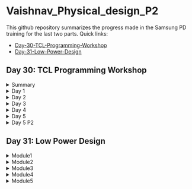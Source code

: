 # Vaishnav_Physical_design_P2

This github repository summarizes the progress made in the Samsung PD training for the last two parts. Quick links:

- [Day-30-TCL-Programming-Workshop](https://github.com/NkVaishnav/Vaishnav_Physical_design_P2/tree/main#day-30-tcl-programming-workshop)
- [Day-31-Low-Power-Design](https://github.com/NkVaishnav/Vaishnav_Physical_design_P2/blob/main/README.md#day-31-low-power-design)


## Day 30: TCL Programming Workshop
<details>
<summary>Summary</summary>

</details>

<details>
<summary>Day 1</summary>

  On the first day , the ibjective is to craft a "tckbox" command, ensuring the TCL script seamlessly handels various user scenarios when passing a .csv file from the shell 

```
#!/bin/bash
if [ $#argv -eq 0 ]
then  
       	echo "Info: Please provide a CSV file"
	exit 1
elif [ $#argv -gt 1 ]
then 
	echo "Info: Please provide  1 CSV file"
	exit 1
else 
	if [[ $1 != *.csv && $1 != "-help" ]]
		then
			echo "Info: Please provide a .csv format file"
			exit 1
		fi
fi

if [ ! -f $1 ] || [ $1 == "-help" ]
then
	if [ $1 != "-help" ]
	then
		echo "Error: The file $1 is not found in current directory."
		exit 1
	else
		echo "USAGE: ./tclbox <csv_file>"
		echo 
		echo " where <csv file> consists of 2 columns, below keyword being in 1st column and is Case Sensitive. Please request Niharika for sample csv file."
		echo 
		echo " <Design Name> is the name of top level module."
		echo 
		echo " <Output Directory> is the name of output directory where you want to dump synthesis script, synthesized netlist and timing reports."
		echo 
		echo " <Netlist Directory> is the name of directory where all RTL netlist are present."
		echo 
		echo " <Early Library Path> is the file path of the early cell library to be used for STA."
		echo 
		echo " <Late Library Path> is file path of the late cell library to be used for STA."
		echo 
		echo " <Constraints file> is csv file path of constraints to be used for STA."
		exit 1
	fi

else
       	echo "Info: CSV file accepted"
       	tclsh tclbox.tcl $1
fi
```
We have created 6 scenarios in total using the above script which can be used 

1. No input file is being provided

2. The provided file exists but its not in the .csv  format

3. Parameters provided are more than one

4. Provided csv file doesnt exist

5. "-help" usage

6. Providing the correct file

</details>

<details>
<summary>Day 2</summary>

input file - openMSP430_design_constraints.csv

**Variable Creation**


Code: tclbox.tcl

 ```
set start_time [clock clicks -microseconds]
set csv_design [lindex $argv 0]
package require csv
package require struct::matrix
struct::matrix m

set f [open $csv_design]
csv::read2matrix $f m , auto
close $f

set n_columns [m columns]
set n_rows [m rows]

puts "\nInfo:Variable values"
puts "No. of rows =  $n_rows"
puts "No. of columns = $n_columns"

m link csv_arr
set i 0
while {$i < $n_rows} {
        puts "\nInfo: Setting $csv_arr(0,$i) as '$csv_arr(1,$i)'"
        if { ![string match "*/*" $csv_arr(1,$i)] && ![string match "*.*" $csv_arr(1,$i)] } {
                        set [string map {" " "_"} $csv_arr(0,$i)] $csv_arr(1,$i)
        } else {
                set [string map {" " "_"} $csv_arr(0,$i)] [file normalize $csv_arr(1,$i)]
        }
        set i [expr {$i+1}]
}
 ```

Output of the above is as shown below 

Above shown code has set of variables defined as follows.

  - Design Name : 'openMSP430'
  -  Output Directory : './outdir_openMSP430'
  -  Netlist Directory : './verilog'
  -  Early Library Path : 'osu018_stdcells.lib'
  -  Late Library Path : 'osu018_stdcells.lib'
  -  Constraints File : 'openMSP430_design_constraints.csv'
  -  Output directory : /home/vsduser/vsdsynth/outdir_openMSP430
  -  RTL netlist directory : /home/vsduser/vsdsynth/verilog
  -  Early cell library : /home/vsduser/vsdsynth/osu018_stdcells.lib
  -  Late cell library : /home/vsduser/vsdsynth/osu018_stdcells.lib
  -  Constraints file f : /home/vsduser/vsdsynth/openMSP430_design_constraints.csv

**Check for File and Directory**

The code shown below can be used for the check of the file or directory 

```
############# FILE AND DIRECTORY EXISTENCE CHECK ###################

if { ![file isdirectory $Output_Directory] } {
        puts "\nInfo: Cannot find output directory $Output_Directory. Creating $Output_Directory"
        file mkdir $Output_Directory
} else {
        puts "\nInfo: Output directory found in path $Output_Directory"
}
# Checking if netlist directory exists if not exits
if { ![file isdirectory $Netlist_Directory] } {
        puts "\nError: Cannot find RTL netlist directory in path $Netlist_Directory. Exiting..."
        exit
} else {
        puts "\nInfo: RTL netlist directory found in path $Netlist_Directory"
}
# Checking if early cell library file exists if not exits
if { ![file exists $Early_Library_Path] } {
        puts "\nError: Cannot find early cell library in path $Early_Library_Path. Exiting..."
        exit
} else {
        puts "\nInfo: Early cell library found in path $Early_Library_Path"
}
# Checking if late cell library file exists if not exits
if { ![file exists $Late_Library_Path] } {
        puts "\nError: Cannot find late cell library in path $Late_Library_Path. Exiting..."
        exit
} else {
        puts "\nInfo: Late cell library found in path $Late_Library_Path"
}
# Checking if constraints file exists if not exits
if { ![file exists $Constraints_File] } {
        puts "\nError: Cannot find constraints file in path $Constraints_File. Exiting..."
        exit
} else {
        puts "\nInfo: Constraints file found in path $Constraints_File"
}  
```



**Processing openMSP430_design_constraints.csv file**

Code used

```
# Constraints csv file data processing for convertion to format[1](excel) and SDC

puts "\nInfo: Dumping SDC constraints for $Design_Name"
::struct::matrix m1
set f1 [open $Constraints_File]
csv::read2matrix $f1 m1 , auto
close $f1
set n_rows_concsv [m1 rows]
set n_columns_concsv [m1 columns]
# Finding row number starting for CLOCKS section
set clocks_start_row [lindex [lindex [m1 search all CLOCKS] 0] 1]
# Finding column number starting for CLOCKS section
set clocks_start_column [lindex [lindex [m1 search all CLOCKS] 0] 0]
# Finding row number starting for INPUTS section
set inputs_start [lindex [lindex [m1 search all INPUTS] 0] 1]
# Finding row number starting for OUTPUTS section
set outputs_start [lindex [lindex [m1 search all OUTPUTS] 0] 1]

puts "\nInfo: Listing value of variables for user debug"
puts "Number of rows in CSV file = $n_rows_concsv"
puts "Number of columns in CSV file = $n_columns_concsv"
puts "CLOCKS starting row in CSV file = $clocks_start_row"
puts "CLOCKS starting column in CSV file = $clocks_start_column"
puts "INPUTS starting row in CSV file = $inputs_start "
puts "OUTPUTS starting row in CSV file = $outputs_start "

```


</details>

<details>
<summary>Day 3</summary>
On Day 3, the focus lies in examining dclock abnd input constraints stored in a CSV file and producing an SDC file. The process involves utilizing matrix search algorithms and a specialized algorithm to differentate between bus and bit inputs. The constraints from the CSV file are processed for clocks, resulting in SDC commands saved in the '.sdc' file (clock name : dco_clk_tcl).
Refer to the code : 'tclbox.tcl'

```
# Conversion of constraints csv file to SDC
# CLOCKS section

#puts "$n_columns_concsv"
set clk_erd_st_col [lindex [lindex [m1 search rect $clocks_start_column $clocks_start_row [expr { $n_columns_concsv - 1}] [expr {$inputs_start-1}] early_rise_delay] 0 ] 0 ]
set clk_efd_st_col [lindex [lindex [m1 search rect $clocks_start_column $clocks_start_row [expr { $n_columns_concsv - 1}] [expr {$inputs_start-1}] early_fall_delay] 0 ] 0 ]
set clk_lrd_st_col [lindex [lindex [m1 search rect $clocks_start_column $clocks_start_row [expr { $n_columns_concsv - 1}] [expr {$inputs_start-1}] late_rise_delay] 0 ] 0 ]
set clk_lfd_st_col [lindex [lindex [m1 search rect $clocks_start_column $clocks_start_row [expr { $n_columns_concsv - 1}] [expr {$inputs_start-1}] late_fall_delay] 0 ] 0 ]
# Finding column number starting for clock transition in CLOCKS section
set clk_ers_st_col [lindex [lindex [m1 search rect $clocks_start_column $clocks_start_row [expr { $n_columns_concsv - 1}] [expr {$inputs_start-1}] early_rise_slew] 0 ] 0 ]
set clk_efs_st_col [lindex [lindex [m1 search rect $clocks_start_column $clocks_start_row [expr { $n_columns_concsv - 1}] [expr {$inputs_start-1}] early_fall_slew] 0 ] 0 ]
set clk_lrs_st_col [lindex [lindex [m1 search rect $clocks_start_column $clocks_start_row [expr { $n_columns_concsv - 1}] [expr {$inputs_start-1}] late_rise_slew] 0 ] 0 ]
set clk_lfs_st_col [lindex [lindex [m1 search rect $clocks_start_column $clocks_start_row [expr { $n_columns_concsv - 1}] [expr {$inputs_start-1}] late_fall_slew] 0 ] 0 ]
# Finding column number starting for frequency and duty cycle in CLOCKS section only
set clk_freq_st_col [lindex [lindex [m1 search rect $clocks_start_column $clocks_start_row [expr { $n_columns_concsv - 1}] [expr {$inputs_start-1}] frequency] 0 ] 0 ]
set clk_dc_st_col [lindex [lindex [m1 search rect $clocks_start_column $clocks_start_row [expr { $n_columns_concsv - 1}] [expr {$inputs_start-1}] duty_cycle] 0 ] 0 ]

# Creating .sdc file with design name in output directory and opening it in write mode
set sdc_file [open $Output_Directory/$Design_Name.sdc "w"]
# Setting variables for actual clock row start and end
set i [expr {$clocks_start_row+1}]
set end_of_clocks [expr {$inputs_start-1}]

puts "\nInfo-SDC: Working on clock constraints and creating clocks. Please wait"

# while loop to write constraint commands to .sdc file
while { $i < $end_of_clocks } {
	#Create SDC command to create clocks.
	puts -nonewline $sdc_file "\ncreate_clock -name [concat [m1 get cell 0 $i]_tclbox] -period [m1 get cell $clk_freq_st_col $i] -waveform \{0 [expr {[m1 get cell $clk_freq_st_col $i]*[m1 get cell $clk_dc_st_col $i]/100}]\} \[get_ports [m1 get cell 0 $i]\]"
	# set_clock_transition SDC command to set clock transition values
	puts -nonewline $sdc_file "\nset_clock_transition -min -rise [m1 get cell $clk_ers_st_col $i] \[get_clocks [m1 get cell 0 $i]\]"
	puts -nonewline $sdc_file "\nset_clock_transition -min -fall [m1 get cell $clk_efs_st_col $i] \[get_clocks [m1 get cell 0 $i]\]"
	puts -nonewline $sdc_file "\nset_clock_transition -max -rise [m1 get cell $clk_lrs_st_col $i] \[get_clocks [m1 get cell 0 $i]\]"
	puts -nonewline $sdc_file "\nset_clock_transition -max -fall [m1 get cell $clk_lfs_st_col $i] \[get_clocks [m1 get cell 0 $i]\]"
	# set_clock_latency SDC command to set clock latency values
	puts -nonewline $sdc_file "\nset_clock_latency -source -early -rise [m1 get cell $clk_erd_st_col $i] \[get_clocks [m1 get cell 0 $i]\]"
	puts -nonewline $sdc_file "\nset_clock_latency -source -early -fall [m1 get cell $clk_efd_st_col $i] \[get_clocks [m1 get cell 0 $i]\]"
	puts -nonewline $sdc_file "\nset_clock_latency -source -late -rise [m1 get cell $clk_lrd_st_col $i] \[get_clocks [m1 get cell 0 $i]\]"
	puts -nonewline $sdc_file "\nset_clock_latency -source -late -fall [m1 get cell $clk_lfd_st_col $i] \[get_clocks [m1 get cell 0 $i]\]"
	set i [expr {$i+1}]
}
set clocks_start_row_actual [expr {$clocks_start_row+1}]
puts "\n Clocks created in .sdc file. Values for debugging: "
puts "\n Clock early rise delay start column in constraint file = $clk_erd_st_col"
puts "\n Clock early fall delay start column in constraint file = $clk_efd_st_col"
puts "\n Clock late rise delay start column in constraint file = $clk_lrd_st_col"
puts "\n Clock late fall delay start column in constraint file = $clk_lfd_st_col"
puts "\n Clock early rise slew start column in constraint file = $clk_ers_st_col"
puts "\n Clock early fall slew start column in constraint file = $clk_efs_st_col"
puts "\n Clock late rise slew start column in constraint file = $clk_lrs_st_col"
puts "\n Clock late fall slew start column in constraint file = $clk_lfs_st_col"
puts "\n Clock frequency start column in constraint file = $clk_freq_st_col"
puts "\n Clock duty cycle start column in constraint file = $clk_dc_st_col"
puts "\n Clock actual starting row = $clocks_start_row_actual"
puts "\n Clock actual ending row = $end_of_clocks"
```


</details>

<details>
<summary>Day 4</summary>
On Day 4, the agenda involves scripting for the Yosys synthesis, specifically tackling tasks like handling the output section, generating SDC, inspecting Yosys hierarchy and resolving errors. The script processes the constraints CSV for the OUTPUTS, depositing relavant SDC commands into the '.sdc' 
Check out the code: 'tclbox.tcl'

```
# Finding column number starting for output clock latency in OUTPUTS section only
set op_erd_st_col [lindex [lindex [m1 search rect $clocks_start_column $outputs_start [expr {$n_columns_concsv-1}] [expr {$n_rows_concsv-1}] early_rise_delay] 0 ] 0 ]
set op_efd_st_col [lindex [lindex [m1 search rect $clocks_start_column $outputs_start [expr {$n_columns_concsv-1}] [expr {$n_rows_concsv-1}] early_fall_delay] 0 ] 0 ]
set op_lrd_st_col [lindex [lindex [m1 search rect $clocks_start_column $outputs_start [expr {$n_columns_concsv-1}] [expr {$n_rows_concsv-1}] late_rise_delay] 0 ] 0 ]
set op_lfd_st_col [lindex [lindex [m1 search rect $clocks_start_column $outputs_start [expr {$n_columns_concsv-1}] [expr {$n_rows_concsv-1}] late_fall_delay] 0 ] 0 ]

# Finding column number starting for output related clock in OUTPUTS section only
set op_rc_st_col [lindex [lindex [m1 search rect $clocks_start_column $outputs_start [expr {$n_columns_concsv-1}] [expr {$n_rows_concsv-1}] clocks] 0 ] 0 ]

# Finding column number starting for output load in OUTPUTS section only
set op_load_st_col [lindex [lindex [m1 search rect $clocks_start_column $outputs_start [expr {$n_columns_concsv-1}] [expr {$n_rows_concsv-1}] load] 0 ] 0 ]

# Setting variables for actual input row start and end
set i [expr {$outputs_start+1}]
set end_of_outputs [expr {$n_rows_concsv-1}]

puts "\nInfo-SDC: Working on output constraints.."
puts "\nInfo-SDC: Categorizing output ports as bits and busses"

# while loop to write constraint commands to .sdc file
while { $i < $end_of_outputs } {
	# Checking if input is bussed or not
	set netlist [glob -dir $Netlist_Directory *.v]
	set tmp_file [open /tmp/1 w]
	foreach f $netlist {
		set fd [open $f]
		while { [gets $fd line] != -1 } {
			set pattern1 " [m1 get cell 0 $i];"
			if { [regexp -all -- $pattern1 $line] } {
				set pattern2 [lindex [split $line ";"] 0]
				if { [regexp -all {output} [lindex [split $pattern2 "\S+"] 0]] } {
					set s1 "[lindex [split $pattern2 "\S+"] 0] [lindex [split $pattern2 "\S+"] 1] [lindex [split $pattern2 "\S+"] 2]"
					puts -nonewline $tmp_file "\n[regsub -all {\s+} $s1 " "]"
				}
			}
		}
	close $fd
	}
	close $tmp_file
	set tmp_file [open /tmp/1 r]
	set tmp2_file [open /tmp/2 w]
	puts -nonewline $tmp2_file "[join [lsort -unique [split [read $tmp_file] \n]] \n]"
	close $tmp_file
	close $tmp2_file
	set tmp2_file [open /tmp/2 r]
	set count [llength [read $tmp2_file]]
	close $tmp2_file
	if {$count > 2} {
		set op_ports [concat [m1 get cell 0 $i]*]
	} else {
		set op_ports [m1 get cell 0 $i]
	}

	# set_output_delay SDC command to set output latency values
	puts -nonewline $sdc_file "\nset_output_delay -clock \[get_clocks [m1 get cell $op_rc_st_col $i]\] -min -rise -source_latency_included [m1 get cell $op_erd_st_col $i] \[get_ports $op_ports\]"
	puts -nonewline $sdc_file "\nset_output_delay -clock \[get_clocks [m1 get cell $op_rc_st_col $i]\] -min -fall -source_latency_included [m1 get cell $op_efd_st_col $i] \[get_ports $op_ports\]"
	puts -nonewline $sdc_file "\nset_output_delay -clock \[get_clocks [m1 get cell $op_rc_st_col $i]\] -max -rise -source_latency_included [m1 get cell $op_lrd_st_col $i] \[get_ports $op_ports\]"
	puts -nonewline $sdc_file "\nset_output_delay -clock \[get_clocks [m1 get cell $op_rc_st_col $i]\] -max -fall -source_latency_included [m1 get cell $op_lfd_st_col $i] \[get_ports $op_ports\]"

	# set_load SDC command to set load values
	puts -nonewline $sdc_file "\nset_load [m1 get cell $op_load_st_col $i] \[get_ports $op_ports\]"

	set i [expr {$i+1}]
}
close $sdc_file
puts "\nInfo-SDC: SDC created. Please use constraints in path $Output_Directory/$Design_Name.sdc"
```

**Script for the Hierarchy check**

Check out the code: 'tclbox.tcl'

```
# Hierarchy Check
puts "\nInfo: Creating hierarchy check script to be used by Yosys"
set data "read_liberty -lib -ignore_miss_dir -setattr blackbox ${Late_Library_Path}"
set filename "$Design_Name.hier.ys"
set fileId [open $Output_Directory/$filename "w"]
puts -nonewline $fileId $data
set netlist [glob -dir $Netlist_Directory *.v]
foreach f $netlist {
	set data $f
	puts -nonewline $fileId "\nread_verilog $f"
	puts "\nInfo: Netlist being read for user debug: $f" 
}
puts -nonewline $fileId "\nhierarchy -check"
close $fileId

# Hierarchy check error handling
# Hierarchy check error handling done to see any errors popping up in above script.
# Running hierarchy check in yosys by dumping log to log file and catching execution message
set error_flag [catch {exec yosys -s $Output_Directory/$Design_Name.hier.ys >& $Output_Directory/$Design_Name.hierarchy_check.log} msg]
puts "Errfor flag value for user debug: $error_flag"
if { $error_flag } {
	set filename "$Output_Directory/$Design_Name.hierarchy_check.log"
	# EDA tool specific hierarchy error search pattern
	set pattern {referenced in module}
	set count 0
	set fid [open $filename r]
	while { [gets $fid line] != -1 } {
		incr count [regexp -all -- $pattern $line]
		if { [regexp -all -- $pattern $line] } {
			puts "\nError: Module [lindex $line 2] is not part of design $Design_Name. Please correct RTL in the path '$Netlist_Directory'"
			puts "\nInfo: Hierarchy check FAIL"
		}
	}
	close $fid
	puts "\nInfo: Please find hierarchy check details in '[file normalize $Output_Directory/$Design_Name.hierarchy_check.log]' for more info. Exiting..."
	
} else {
	puts "\nInfo: Hierarchy check PASS"
	puts "\nInfo: Please find hierarchy check details in '[file normalize $Output_Directory/$Design_Name.hierarchy_check.log]' for more info"
}
```

</details>

<details>
<summary>Day 5</summary>

 **Advanced Scripting techniques**


```
# Main Synthesis Script for yosys
# ---------------------
puts "\nInfo: Creating main synthesis script to be used by Yosys"
set data "read_liberty -lib -ignore_miss_dir -setattr blackbox ${Late_Library_Path}"
set filename "$Design_Name.ys"
set fileId [open $Output_Directory/$filename "w"]
puts -nonewline $fileId $data
set netlist [glob -dir $Netlist_Directory *.v]
foreach f $netlist {
	puts -nonewline $fileId "\nread_verilog $f"
}
puts -nonewline $fileId "\nhierarchy -top $Design_Name"
puts -nonewline $fileId "\nsynth -top $Design_Name"
puts -nonewline $fileId "\nsplitnets -ports -format ___\ndfflibmap -liberty ${Late_Library_Path} \nopt"
puts -nonewline $fileId "\nabc -liberty ${Late_Library_Path}"
puts -nonewline $fileId "\nflatten"
puts -nonewline $fileId "\nclean -purge\niopadmap -outpad BUFX2 A:Y -bits\nopt\nclean"
puts -nonewline $fileId "\nwrite_verilog $Output_Directory/$Design_Name.synth.v"
close $fileId
puts "\nInfo: Synthesis script created and can be accessed from path $Output_Directory/$Design_Name.ys"

```

Below script is ran for synthesis and handling errors

```
puts "\nInfo: Running synthesis......."
# Main synthesis error handling
# Running main synthesis in yosys by dumping logs to the log directory and catching execution message
if { [catch {exec yosys -s $Output_Directory/$Design_Name.ys >& $Output_Directory/$Design_Name.synthesis.log} msg] } {
	puts "\nError: Synthesis failed due to errors. Please refer to log $Output_Directory/$Design_Name.synthesis.log for errors. Exiting...."
	exit
} else {
	puts "\nInfo: Synthesis finished successfully"
}
puts "\nInfo: Please refer to log $Output_Directory/$Design_Name.synthesis.log"
```

 Procs can be used to create user-defined commands.
 Different procs used throught the training is given below:

1. reopenStdout.proc
```
  #!/bin/tclsh
#proc to redirect screen log to file
proc reopenStdout {file} {
    close stdout
    open $file w       
}
```
2. set_multi_cpu_usage.proc
```
#!/bin/tclsh
proc set_multi_cpu_usage {args} {
        array set options {-localCpu <num_of_threads> -help "" }
        foreach {switch value} [array get options] {
        puts "Option $switch is $value"
        }
        while {[llength $args]} {
        puts "llength is [llength $args]"
        puts "lindex 0 of \"$args\" is [lindex $args 0]"
                switch -glob -- [lindex $args 0] {
                -localCpu {
                           puts "old args is $args"
                           set args [lassign $args - options(-localCpu)]
                           puts "new args is \"$args\""
                           puts "set_num_threads $options(-localCpu)"
                          }
                -help {
                           puts "old args is $args"
                           set args [lassign $args - options(-help) ]
                           puts "new args is \"$args\""
                           puts "Usage: set_multi_cpu_usage -localCpu <num_of_threads> -help"
                           puts "\t-localCpu - To limit number of threads used"
                           puts "\t-help - To print details of proc"
                      }
                }
        }
}
#set_multi_cpu_usage -localCpu 5 -help
```
3. read_lib.proc

```
#!/bin/tclsh
proc read_lib args {
	# Setting command parameter options and its values
	array set options {-late <late_lib_path> -early <early_lib_path> -help ""}
	while {[llength $args]} {
		switch -glob -- [lindex $args 0] {
		-late {
			set args [lassign $args - options(-late) ]
			puts "set_late_celllib_fpath $options(-late)"
		      }
		-early {
			set args [lassign $args - options(-early) ]
			puts "set_early_celllib_fpath $options(-early)"
		       }
		-help {
			set args [lassign $args - options(-help) ]
			puts "Usage: read_lib -late <late_lib_path> -early <early_lib_path>"
			puts "-late <provide late library path>"
			puts "-early <provide early library path>"
			puts "-help - Provides user deatails on how to use the command"
		      }	
		default break
		}
	}
}
```
4. read_verilog.proc
```
proc read_verilog {arg1} {
puts "set_verilog_fpath $arg1"
}

```
5. read_sdc.proc
```
proc read_sdc {arg1} {
set sdc_dirname [file dirname $arg1]
set sdc_filename [lindex [split [file tail $arg1] .] 0 ]
set sdc [open $arg1 r]
set tmp_file [open /tmp/1 w]
puts -nonewline $tmp_file [string map {"\[" "" "\]" " "} [read $sdc]]     
close $tmp_file
#-----------------------------------------------------------------------------#
#----------------converting create_clock constraints--------------------------#
#-----------------------------------------------------------------------------#
set tmp_file [open /tmp/1 r]
set timing_file [open /tmp/3 w]
set lines [split [read $tmp_file] "\n"]
set find_clocks [lsearch -all -inline $lines "create_clock*"]
foreach elem $find_clocks {
	set clock_port_name [lindex $elem [expr {[lsearch $elem "get_ports"]+1}]]
	set clock_period [lindex $elem [expr {[lsearch $elem "-period"]+1}]]
	set duty_cycle [expr {100 - [expr {[lindex [lindex $elem [expr {[lsearch $elem "-waveform"]+1}]] 1]*100/$clock_period}]}]
	puts $timing_file "clock $clock_port_name $clock_period $duty_cycle"
	}
close $tmp_file
#-----------------------------------------------------------------------------#
#----------------converting set_clock_latency constraints---------------------#
#-----------------------------------------------------------------------------#
set find_keyword [lsearch -all -inline $lines "set_clock_latency*"]
set tmp2_file [open /tmp/2 w]
set new_port_name ""
foreach elem $find_keyword {
        set port_name [lindex $elem [expr {[lsearch $elem "get_clocks"]+1}]]
	if {![string match $new_port_name $port_name]} {
        	set new_port_name $port_name
        	set delays_list [lsearch -all -inline $find_keyword [join [list "*" " " $port_name " " "*"] ""]]
        	set delay_value ""
        	foreach new_elem $delays_list {
        		set port_index [lsearch $new_elem "get_clocks"]
        		lappend delay_value [lindex $new_elem [expr {$port_index-1}]]
        	}
		puts -nonewline $tmp2_file "\nat $port_name $delay_value"
	}
}
close $tmp2_file
set tmp2_file [open /tmp/2 r]
puts -nonewline $timing_file [read $tmp2_file]
close $tmp2_file
#-----------------------------------------------------------------------------#
#----------------converting set_clock_transition constraints------------------#
#-----------------------------------------------------------------------------#
set find_keyword [lsearch -all -inline $lines "set_clock_transition*"]
set tmp2_file [open /tmp/2 w]
set new_port_name ""
foreach elem $find_keyword {
        set port_name [lindex $elem [expr {[lsearch $elem "get_clocks"]+1}]]
        if {![string match $new_port_name $port_name]} {
		set new_port_name $port_name
		set delays_list [lsearch -all -inline $find_keyword [join [list "*" " " $port_name " " "*"] ""]]
        	set delay_value ""
        	foreach new_elem $delays_list {
        		set port_index [lsearch $new_elem "get_clocks"]
        		lappend delay_value [lindex $new_elem [expr {$port_index-1}]]
        	}
        	puts -nonewline $tmp2_file "\nslew $port_name $delay_value"
	}
}
close $tmp2_file
set tmp2_file [open /tmp/2 r]
puts -nonewline $timing_file [read $tmp2_file]
close $tmp2_file
#-----------------------------------------------------------------------------#
#----------------converting set_input_delay constraints-----------------------#
#-----------------------------------------------------------------------------#
set find_keyword [lsearch -all -inline $lines "set_input_delay*"]
set tmp2_file [open /tmp/2 w]
set new_port_name ""
foreach elem $find_keyword {
        set port_name [lindex $elem [expr {[lsearch $elem "get_ports"]+1}]]
        if {![string match $new_port_name $port_name]} {
                set new_port_name $port_name
        	set delays_list [lsearch -all -inline $find_keyword [join [list "*" " " $port_name " " "*"] ""]]
		set delay_value ""
        	foreach new_elem $delays_list {
        		set port_index [lsearch $new_elem "get_ports"]
        		lappend delay_value [lindex $new_elem [expr {$port_index-1}]]
        	}
        	puts -nonewline $tmp2_file "\nat $port_name $delay_value"
	}
}
close $tmp2_file
set tmp2_file [open /tmp/2 r]
puts -nonewline $timing_file [read $tmp2_file]
close $tmp2_file
#-----------------------------------------------------------------------------#
#----------------converting set_input_transition constraints------------------#
#-----------------------------------------------------------------------------#
set find_keyword [lsearch -all -inline $lines "set_input_transition*"]
set tmp2_file [open /tmp/2 w]
set new_port_name ""
foreach elem $find_keyword {
        set port_name [lindex $elem [expr {[lsearch $elem "get_ports"]+1}]]
        if {![string match $new_port_name $port_name]} {
                set new_port_name $port_name
        	set delays_list [lsearch -all -inline $find_keyword [join [list "*" " " $port_name " " "*"] ""]]
        	set delay_value ""
        	foreach new_elem $delays_list {
        		set port_index [lsearch $new_elem "get_ports"]
        		lappend delay_value [lindex $new_elem [expr {$port_index-1}]]
        	}
        	puts -nonewline $tmp2_file "\nslew $port_name $delay_value"
	}
}
close $tmp2_file
set tmp2_file [open /tmp/2 r]
puts -nonewline $timing_file [read $tmp2_file]
close $tmp2_file
#-----------------------------------------------------------------------------#
#---------------converting set_output_delay constraints-----------------------#
#-----------------------------------------------------------------------------#
set find_keyword [lsearch -all -inline $lines "set_output_delay*"]
set tmp2_file [open /tmp/2 w]
set new_port_name ""
foreach elem $find_keyword {
        set port_name [lindex $elem [expr {[lsearch $elem "get_ports"]+1}]]
        if {![string match $new_port_name $port_name]} {
                set new_port_name $port_name
        	set delays_list [lsearch -all -inline $find_keyword [join [list "*" " " $port_name " " "*"] ""]]
        	set delay_value ""
        	foreach new_elem $delays_list {
        		set port_index [lsearch $new_elem "get_ports"]
        		lappend delay_value [lindex $new_elem [expr {$port_index-1}]]
        	}
        	puts -nonewline $tmp2_file "\nrat $port_name $delay_value"
	}
}

close $tmp2_file
set tmp2_file [open /tmp/2 r]
puts -nonewline $timing_file [read $tmp2_file]
close $tmp2_file
#-----------------------------------------------------------------------------#
#-------------------converting set_load constraints---------------------------#
#-----------------------------------------------------------------------------#
set find_keyword [lsearch -all -inline $lines "set_load*"]
set tmp2_file [open /tmp/2 w]
set new_port_name ""
foreach elem $find_keyword {
        set port_name [lindex $elem [expr {[lsearch $elem "get_ports"]+1}]]
        if {![string match $new_port_name $port_name]} {
                set new_port_name $port_name
        	set delays_list [lsearch -all -inline $find_keyword [join [list "*" " " $port_name " " "*" ] ""]]
        	set delay_value ""
        	foreach new_elem $delays_list {
        	set port_index [lsearch $new_elem "get_ports"]
        	lappend delay_value [lindex $new_elem [expr {$port_index-1}]]
        	}
        	puts -nonewline $timing_file "\nload $port_name $delay_value"
	}
}
close $tmp2_file
set tmp2_file [open /tmp/2 r]
puts -nonewline $timing_file  [read $tmp2_file]
close $tmp2_file
#-----------------------------------------------------------------------------#
close $timing_file
set ot_timing_file [open $sdc_dirname/$sdc_filename.timing w]
set timing_file [open /tmp/3 r]
while {[gets $timing_file line] != -1} {
        if {[regexp -all -- {\*} $line]} {
                set bussed [lindex [lindex [split $line "*"] 0] 1]
                set final_synth_netlist [open $sdc_dirname/$sdc_filename.final.synth.v r]
                while {[gets $final_synth_netlist line2] != -1 } {
                        if {[regexp -all -- $bussed $line2] && [regexp -all -- {input} $line2] && ![string match "" $line]} {
                        puts -nonewline $ot_timing_file "\n[lindex [lindex [split $line "*"] 0 ] 0 ] [lindex [lindex [split $line2 ";"] 0 ] 1 ] [lindex [split $line "*"] 1 ]"
                        } elseif {[regexp -all -- $bussed $line2] && [regexp -all -- {output} $line2] && ![string match "" $line]} {
                        puts -nonewline $ot_timing_file "\n[lindex [lindex [split $line "*"] 0 ] 0 ] [lindex [lindex [split $line2 ";"] 0 ] 1 ] [lindex [split $line "*"] 1 ]"
                        }
                }
        } else {
        puts -nonewline $ot_timing_file  "\n$line"
        }
}
close $timing_file
puts "set_timing_fpath $sdc_dirname/$sdc_filename.timing"
}

```

**Using the procs to write timing files**

Check the below code tclbox.tcl

```
############################################# Calling procs needed to generate .timing file ###################################################
# Procs are used below 
puts "\nInfo: Timing Analysis Started...."
puts "\nInfo: Initializing number of threads, libraries, sdc, verilog netlist path..."
puts " Invoking required procs"
puts "reopenStdout.proc \nset_multi_cpu_usage,proc \nread_lib.proc \nread_verilog.proc \nread_sdc.prc"
source /home/vsduser/vsdsynth/procs/reopenStdout.proc
source /home/vsduser/vsdsynth/procs/set_multi_cpu_usage.proc
source /home/vsduser/vsdsynth/procs/read_lib.proc
source /home/vsduser/vsdsynth/procs/read_verilog.proc
source /home/vsduser/vsdsynth/procs/read_sdc.proc
# Writing command required for OpenTimer tool to .conf file by closing and redirecting 'stdout' to a file
reopenStdout $Output_Directory/$Design_Name.conf
#set_multi_cpu_usage -localCpu 4
read_lib -early $Early_Library_Path
read_lib -late $Late_Library_Path
read_verilog $Output_Directory/$Design_Name.final.synth.v
read_sdc $Output_Directory/$Design_Name.sdc
# Reopening 'stdout' to bring back screen log
reopenStdout /dev/tty
# Closing .conf file opened by 'reopenStdout' proc
#close $Output_Directory/$Design_Name.conf
#puts "closed .conf and redirected to stdout"
```

**Preparation of .CONF and SPEF file for OpenTimer STA**

Check the below code for the following 

```
################################################ SPEF and CONF creation #########################################################################
set enable_prelayout_timing 1
if {$enable_prelayout_timing == 1} {
	puts "\nInfo: enable_prelayout_timing is $enable_prelayout_timing. Enabling zero-wire load parasitics"
	set spef_file [open $Output_Directory/$Design_Name.spef w]
	puts $spef_file "*SPEF \"IEEE 1481-1998\" "
	puts $spef_file "*DESIGN \"$Design_Name\" "
	puts $spef_file "*DATE \"[clock format [clock seconds] -format {%a %b %d %I:%M:%S %Y}]\" "
	puts $spef_file "*VENDOR \"TAU 2015 Contest\" "
	puts $spef_file "*PROGRAM \"Benchmark Parasitic Generator\" "
	puts $spef_file "*VERSION \"0.0\" "
	puts $spef_file "*DESIGN_FLOW \"NETLIST_TYPE_VERILOG\" "
	puts $spef_file "*DIVIDER / "
	puts $spef_file "*DELIMITER : "
	puts $spef_file "*BUS_DELIMITER \[ \] "
	puts $spef_file "*T_UNIT 1 PS "
	puts $spef_file "*C_UNIT 1 FF "
	puts $spef_file "*R_UNIT 1 KOHM "
	puts $spef_file "*L_UNIT 1 UH "
	close $spef_file
}
# Appending to .conf file
set conf_file [open $Output_Directory/$Design_Name.conf a]
puts $conf_file "set_spef_fpath $Output_Directory/$Design_Name.spef"
puts $conf_file "init_timer "
puts $conf_file "report_timer "
puts $conf_file "report_wns "
puts $conf_file "report_worst_paths -numPaths 10000 "
close $conf_file
```

</details>

<details>
<summary>Day 5 P2</summary>

**Running STA and generating the QOR**

Check the below code for the update  tclbox.tcl


```
################################# Starting Timing Analysis ##########################################################
# Running STA on OpenTimer and dumping log to .results and capturing runtime
set tcl_precision 3
set time_elapsed_in_us [time {exec /home/vsduser/OpenTimer-1.0.5/bin/OpenTimer < $Output_Directory/$Design_Name.conf >& $Output_Directory/$Design_Name.results}]
set time_elapsed_in_sec "[expr {[lindex $time_elapsed_in_us 0]/1000000}]sec"
puts "\nInfo: STA finished in $time_elapsed_in_sec seconds"
puts "\nInfo: Refer to $Output_Directory/$Design_Name.results for warnings and errors"
```

**Data extraction and QOR**

Code taken form tclbox.tcl

```
# Find worst output violation
set worst_RAT_slack "-"
set report_file [open $Output_Directory/$Design_Name.results r]
set pattern {RAT}
while { [gets $report_file line] != -1 } {
	if {[regexp $pattern $line]} {
		set worst_RAT_slack "[expr {[lindex $line 3]/1000}]ns"
		break
	} else {
		continue
	}
}
close $report_file
# Find number of output violation
set report_file [open $Output_Directory/$Design_Name.results r]
set count 0
while { [gets $report_file line] != -1 } {
	incr count [regexp -all -- $pattern $line]
}
set Number_output_violations $count
close $report_file
# Find worst setup violation
set worst_negative_setup_slack "-"
set report_file [open $Output_Directory/$Design_Name.results r]
set pattern {Setup}
while { [gets $report_file line] != -1 } {
	if {[regexp $pattern $line]} {
		set worst_negative_setup_slack "[expr {[lindex $line 3]/1000}]ns"
		break
	} else {
		continue
	}
}
close $report_file
# Find number of setup violation
set report_file [open $Output_Directory/$Design_Name.results r]
set count 0
while { [gets $report_file line] != -1 } {
	incr count [regexp -all -- $pattern $line]
}
set Number_of_setup_violations $count
close $report_file
# Find worst hold violation
set worst_negative_hold_slack "-"
set report_file [open $Output_Directory/$Design_Name.results r]
set pattern {Hold}
while { [gets $report_file line] != -1 } {
	if {[regexp $pattern $line]} {
		set worst_negative_hold_slack "[expr {[lindex $line 3]/1000}]ns"
		break
	} else {
		continue
	}
}
close $report_file
# Find number of hold violation
set report_file [open $Output_Directory/$Design_Name.results r]
set count 0
while {[gets $report_file line] != -1} {
	incr count [regexp -all -- $pattern $line]
}
set Number_of_hold_violations $count
close $report_file
# Find number of instance
set pattern {Num of gates}
set report_file [open $Output_Directory/$Design_Name.results r]
while {[gets $report_file line] != -1} {
	if {[regexp -all -- $pattern $line]} {
		set Instance_count [lindex [join $line " "] 4 ]
		break
	} else {
		continue
	}
}
close $report_file
# Capturing end time of the script
set end_time [clock clicks -microseconds]
# Setting total script runtime to 'time_elapsed_in_sec' variable
set time_elapsed_in_sec "[expr {($end_time-$start_time)/1000000}]sec"
puts "\nInfo: Design Name = $Design_Name"
puts "\nInfo: Worst RAT slack = $worst_RAT_slack"
puts "\nInfo: Number of output violations = $Number_output_violations"
puts "\nInfo: Worst negative setup slack = $worst_negative_setup_slack"
puts "\nInfo: Number of setup violation = $Number_of_setup_violations"
puts "\nInfo: Worst Negative Hold Slack = $worst_negative_hold_slack"
puts "\nInfo: Number of Hold Violations = $Number_of_hold_violations"
puts "\nInfo: Number of Instances = $Instance_count"
puts "\nInfo: Time elapsed = $time_elapsed_in_sec"

```


**Final QOR report generation**

Source code :  tclbox.tcl

```
# Quality of Results (QoR) generation
puts "\n"
puts "                                                           ****PRELAYOUT TIMING RESULTS_TCLBOX****\n"
set formatStr {%15s%14s%21s%16s%16s%15s%15s%15s%15s}
puts [format $formatStr "-----------" "-------" "--------------" "---------" "---------" "--------" "--------" "-------" "-------"]
puts [format $formatStr "Design Name" "Runtime" "Instance Count" "WNS Setup" "FEP Setup" "WNS Hold" "FEP Hold" "WNS RAT" "FEP RAT"]
puts [format $formatStr "-----------" "-------" "--------------" "---------" "---------" "--------" "--------" "-------" "-------"]
foreach design_name $Design_Name runtime $time_elapsed_in_sec instance_count $Instance_count wns_setup $worst_negative_setup_slack fep_setup $Number_of_setup_violations wns_hold $worst_negative_hold_slack fep_hold $Number_of_hold_violations wns_rat $worst_RAT_slack fep_rat $Number_output_violations {
	puts [format $formatStr $design_name $runtime $instance_count $wns_setup $fep_setup $wns_hold $fep_hold $wns_rat $fep_rat]
}
puts [format $formatStr "-----------" "-------" "--------------" "---------" "---------" "--------" "--------" "-------" "-------"]
puts "\n"
```

</details>


## Day 31: Low Power Design 

<details>
<summary>Module1</summary>

**Why Low Power Design:**

+  Differentiating  "power" and "energy" and it's impact on performance:

1. *Power*:
   - Definition: Power is the rate at which energy is transferred or converted. It is the amount of energy transferred or converted per unit of time.
   - Formula: In electrical terms, power (P) is calculated as the product of voltage (V) and current (I) : P=V×I
   - As power increase following observations can be made
        * Heat dissipation increases.
        * Cooling cost increases.
        * Frequency get limited.
        * Overall material degrades faster.

2. *Energy*:
   - Definition: Energy is the capacity to do work or produce heat. It exists in various forms such as electrical, mechanical, thermal, etc.
   - Formula: In electrical terms, energy (E) can be calculated by multiplying power (P) by time (t): E=Pxt or E=VxIxt

+ Economics of power/energy:
   - Performance.
   - Cost.
        * Packaging
        * Battery capacity
        * Shipping
   - Weight.
   - Form factor
   - Functionality.
   - Context of use.
   - Comfort/Safety.

+ Low power designs are essential for various electronic devices and systems for several reasons:

1. **Battery Life**: Many devices, especially portable ones like smartphones, wearables, and IoT devices, rely on batteries. Low power designs help extend the battery life, allowing devices to operate longer without needing a recharge.

2. **Heat Dissipation**: High power consumption generates heat, which can degrade the performance and lifespan of electronic components. Low power designs reduce heat dissipation, leading to more reliable and durable devices.

3. **Environmental Impact**: Energy efficiency is crucial for reducing the environmental impact of electronic devices. Lower power consumption means less energy usage, which translates to reduced greenhouse gas emissions.

4. **Cost Reduction**: With less power consumption, devices may use smaller batteries or require less frequent charging. This can lower production costs and increase the overall affordability of the device.

5. **Portability and Mobility**: Low power designs enable smaller form factors and lighter devices, which is crucial for portable electronics. For example, in the case of wearables or medical devices, minimizing power consumption is vital for user comfort and convenience.

6. **Reliability**: Lower power consumption often leads to improved device reliability. Components operating at lower temperatures tend to have longer lifespans and reduced failure rates.

7. **Regulatory Compliance**: Many regions have regulations and standards regarding energy consumption for electronic devices. Low power designs help manufacturers comply with these regulations.

**Portable vs Mobile vs Mobility**

+ In the realm of low-power IC design, the terms "portable," "mobile," and "mobility" are often used to describe different categories or aspects related to devices and their usage.
+ Portable:
  - Portable refer to gadgets or tools that can be easily carried or moved from one place to another.
  - Low-power IC design is crucial for portable devices as they often rely on batteries.
  - Minimizing power consumption ensures longer battery life, making these devices more practical and convenient for users. Examples include laptops, tablets, portable gaming consoles, etc.
+ Mobile:
   - Mobile devices are specifically designed for use while being in motion or while on the go. They provide communication, entertainment, or productivity capabilities and often rely on wireless connectivity.
   - Mobile devices, such as smartphones, smartwatches, and GPS units, heavily benefit from low-power IC design. These devices require energy-efficient components to support functionalities like constant connectivity, GPS tracking, sensors, and multimedia capabilities while ensuring prolonged battery life.
+ Mobility:
   - Mobility in IC design refers to the ability to create integrated circuits that cater to the dynamic and changing requirements of portable and mobile devices.
   - Design is focused on creating ICs that not only consume minimal power but also offer the necessary performance and functionality demanded by portable and mobile devices. This involves designing chips that optimize power consumption during various operating modes, including active use, standby, and sleep modes, to support the mobility and versatility required by modern devices.

+ Power Management Techniques:
   - Basic Techniques: Clock gating and Multi-Threshold.
   - Advanced Techniques: MTCMOS power gating, Power gating with state retention, DVFS and Low VDD StandBy. 

</details>

<details>
<summary>Module2</summary>

**Low Power Fundamentals:**

+ Creating low-power designs involves a combination of strategies, methodologies, and techniques across various levels of IC and system design. Here are the essential aspects and practices in low-power design:

 1. **Design Goals and Requirements Analysis**:
   - **Power Budgeting**: Determine acceptable power consumption limits for different parts of the system.
   - **Use Case Analysis**: Understand different usage scenarios to optimize power usage during various modes of operation.

 2. **Architecture-Level Strategies**:
   - **Power-Aware Architectures**: Design with power efficiency in mind, utilizing techniques like clock gating, power gating, and voltage/frequency scaling.
   - **Partitioning and Power Domains**: Divide the system into power domains, enabling selective activation/deactivation of parts to conserve power.

 3. **Circuit-Level Techniques**:
   - **Transistor Level Optimization**: Use low-leakage transistors, sub-threshold operation, and other techniques to minimize leakage currents.
   - **Clock and Data Management**: Implement clock gating, data encoding, and other logic techniques to reduce dynamic power consumption.

 4. **System-Level Strategies**:
   - **Dynamic Power Management**: Employ techniques like DVFS (Dynamic Voltage and Frequency Scaling) and AVS (Adaptive Voltage Scaling) to adjust power according to workload.
   - **Low-Power Modes**: Utilize sleep, idle, or power-down modes during periods of inactivity.

 5. **Verification and Validation**:
   - **Power-Aware Simulation and Verification**: Use specialized tools and methodologies to validate power consumption estimations and optimize power-critical paths.
   - **Hardware/Software Co-Design**: Collaborate on power optimization between hardware and software to maximize efficiency.

 6. **Technological Innovations**:
   - **Advanced Process Nodes**: Benefit from newer process technologies that inherently offer better power efficiency.
   - **Emerging Design Methodologies**: Explore novel design methodologies like approximate computing, probabilistic computing, or energy harvesting for specific applications.

 7. **Tools and Methodologies**:
   - **Power Analysis Tools**: Utilize simulation tools that provide accurate power estimates at different design stages.
   - **Power-Aware Synthesis Tools**: Employ tools that optimize circuits and architectures for reduced power consumption.

 8. **Standard Compliance and Optimization**:
   - **Compliance with Power Standards**: Ensure designs meet regulatory standards for power consumption.
   - **Trade-off Analysis**: Balance performance, area, and power to achieve optimal design results.

 9. **Documentation and Knowledge Sharing**:
   - **Document Power Considerations**: Maintain comprehensive documentation detailing power design decisions, methodologies, and trade-offs.
   - **Knowledge Sharing**: Encourage knowledge sharing among design teams to propagate best practices and lessons learned.

+ Power Consumption View of SoC


+ Balance between power management and low power design.


* *Density and Delivery*
* Density:
  + Density = power/area.
  + Heat is a primary consequence of density.
  + Power consumed is a function of current junction temperature.
* Delivery: 
  + Delivery is managing I and dI/dt.
  + Power supply must supply Imax within Vmin and Vmax.
  + Power supply must withstand Imax-Imin scenario within Vmin-Vmax.

+ *Leakage and Lifetime(Reliabilty).*
+ Leakage:
   * Leakage = tax paid by transistors when they are powered on.
   * Leakage power can be enormous.
   * Leakage increses with gate size and temperature.
   * Leakage can heat up the chip.
   * Turning off is the best way to arrest leakage power.
+ Reliabilty:
   * Current degrades material.
   * High current drawn fuses material.

**Voltage Control Techniques:**

1. **Power gating** 

+ How Power Gating Works:

1. **Isolation Transistors**:
   - Power gating involves the use of isolation transistors to disconnect the power supply from inactive blocks or sections of the chip. These transistors act as switches, completely cutting off power when the block is powered down.

2. **Control Logic**:
   - Control logic determines when to enable or disable the power gates based on activity or inactivity of the specific block. It ensures that power is gated off when the block is idle and restores power when it needs to become operational.

3. **Retention Elements**:
   - To preserve critical data or state information when the block is powered down, retention elements (such as flip-flops with isolated power supplies) are often used to maintain the data during power-off periods.

+ Benefits of Power Gating:

1. **Reduction in Leakage Power**:
   - By disconnecting power to inactive blocks, leakage current flowing through transistors in those sections is significantly reduced, minimizing static power consumption.

2. **Improved Energy Efficiency**:
   - Power gating contributes to overall energy efficiency in the system, especially in battery-powered devices, by conserving power when not actively in use.

3. **Enhanced Battery Life**:
   - Extending the battery life of portable devices by minimizing power consumption during idle or standby modes through efficient power gating techniques.

4. **Heat Reduction**:
   - Shutting off power to inactive blocks reduces heat dissipation, contributing to a cooler operating temperature for the IC.

+ Challenges and Considerations:

1. **Design Complexity**:
   - Implementing power gating adds complexity to the design, requiring additional control logic and ensuring proper synchronization to avoid issues such as glitches or improper power-up sequences.

2. **Switching Overhead**:
   - Switching power gates on and off introduces some overhead in terms of delay and power consumption associated with the control logic.

3. **Design Verification**:
   - Proper verification and testing are crucial to ensure correct functionality of power gating to prevent issues like data loss or corruption during power transitions.



*Dynamic Voltage Scaling(DVS)*

+ Dynamic Voltage Scaling , also known as Dynamic Voltage and Frequency Scaling (DVFS), is a technique used to adjust the operating voltage and frequency of a processor or system dynamically based on the workload or processing requirements. DVS is employed to reduce power consumption without sacrificing performance unnecessarily. Here's an overview of Dynamic Voltage Scaling in low-power IC design:



+ How Dynamic Voltage Scaling Works:
  1. **Voltage-Frequency Relationship**:
   - DVS leverages the relationship between voltage and frequency, where lowering the operating voltage can allow for a reduction in clock frequency, thus reducing power consumption.
  2. **Operating Point Adjustment**:
   - The system or processor continuously monitors the workload or performance requirements.
   - When the workload is low, the voltage and frequency can be scaled down to operate at a lower power mode.
   - Conversely, during periods of high demand, voltage and frequency can be increased to maintain performance.
  3. **Control Mechanisms**:
   - DVS involves control mechanisms within the processor or system, including hardware-based voltage regulators, clock controllers, and software-based algorithms.
   - These mechanisms dynamically adjust voltage and frequency based on feedback from workload sensors or software instructions.

+ Benefits of Dynamic Voltage Scaling:
  1. **Power Savings**:
   - Reducing the voltage and frequency during periods of low activity or light workload significantly lowers power consumption, conserving energy and extending battery life in mobile devices.
  2. **Thermal Management**:
   - By scaling down voltage and frequency, heat generation is reduced, contributing to better thermal management and preventing overheating in the system.
  3. **Performance-Per-Watt Improvement**:
   - DVS enables better optimization of performance-per-watt by dynamically adjusting power to match the required performance levels, enhancing efficiency.

+ Challenges and Considerations:
  1. **Trade-off between Power and Performance**:
   - There might be trade-offs between power savings and performance. Aggressive voltage scaling might impact performance, causing slowdowns during high-demand tasks.
  2. **Complexity and Overhead**:
   - Implementing DVS requires complex control mechanisms and algorithms, adding overhead in terms of design complexity and validation.
  3. **Voltage-Reliability Trade-offs**:
   - Extreme voltage scaling might compromise reliability due to potential issues such as timing violations or transient faults.

+ Variations and Advanced Techniques:
  1. **Adaptive Voltage Scaling (AVS)**:
   - AVS dynamically adjusts voltage levels at a finer granularity, targeting specific functional blocks or components within the IC.
  2. **Multi-Level Voltage Scaling**:
   - Some systems employ multiple voltage and frequency levels, allowing for more nuanced adjustments based on workload characteristics.

*Low VDD StandBy*



"Low VDD standby" refers to a low voltage state applied to the power supply (VDD) of a semiconductor device, particularly during standby or idle modes. This technique is commonly employed in low-power designs to minimize power consumption when the device is in a low-activity or idle state. By reducing the voltage supplied to the IC during standby, it helps in conserving energy and extending battery life in portable devices. 

+ Key Aspects of Low VDD Standby:

  1. **Standby Power Reduction**:
   - During periods of inactivity or low usage, the device transitions into a standby mode where non-essential components or circuits are put into a low-power state by lowering the VDD voltage.
  2. **Retention of Critical Data**:
   - To ensure that critical data or state information is not lost during the low VDD standby state, retention elements or specialized memory circuits are used to preserve the data.
  3. **Transitioning Between Active and Standby States**:
   - The device should seamlessly transition between active and standby states while ensuring that the critical functionalities are preserved and can be quickly resumed when required.
  4. **Control and Monitoring Mechanisms**:
   - Control logic within the device manages the transition to and from the low VDD standby state based on system activity, ensuring proper operation and functionality when returning to an active state.

+ Benefits and Considerations:

  1. **Power Savings**:
   - Low VDD standby significantly reduces power consumption during idle periods, extending battery life in portable devices and contributing to overall energy efficiency.
  2. **Fast Wake-up and Resume**:
   - Devices utilizing low VDD standby aim to achieve quick wake-up times to swiftly transition back to an active state, ensuring minimal disruption to user experience.
  3. **Data Integrity and Retention**:
   - It is crucial to maintain data integrity and retain critical information while the device is in the low-power standby mode to resume operations seamlessly.
  4. **Design Complexity and Verification**:
   - Implementing low VDD standby involves designing robust control logic and retention elements, increasing the complexity of the design and requiring thorough verification to ensure proper functionality.
  5. **Voltage-Reliability Trade-offs**:
   - Aggressive voltage reduction in standby states might impact reliability due to potential issues such as data corruption or timing violations.

+ State retention and UPF (Unified Power Format) are two interconnected concepts in low-power  design, particularly in the context of power management techniques used to reduce power consumption in electronic devices. 
+ State Retention:
  - State retention refers to the preservation of critical data or state information within an integrated circuit during power-down or low-power modes. When a portion of a chip enters a low-power state or is powered off, it's crucial to retain specific data in certain memory elements or registers to ensure that the device can quickly resume operation without losing essential information.
  - For example, in low-power design, certain registers might store critical system configurations, context information, or data that needs to be retained during standby or power-off modes. Retention elements or specialized memory cells are employed to preserve this critical data while consuming minimal power.
+ Unified Power Format (UPF):
  - Unified Power Format (UPF) is a standardized format or language used to specify low-power design intent and methodologies in electronic designs, especially for describing power intent in digital designs and ICs. UPF provides a standardized way to define power management techniques, power domains, power modes, and power control strategies within a design.
  - UPF facilitates the description of power intent at various levels of abstraction, allowing designers to specify power domains, isolation strategies, retention strategies, power states, power switches, and more. It enables the representation of the design's power architecture and how the different elements of the chip interact during different power modes.
+ UPF is utilized to describe and specify state retention requirements within a low-power design. Designers use UPF constructs to define the retention policies and strategies for preserving critical data during power-down or low-power modes. UPF allows the specification of retention registers, control signals, and power modes necessary to ensure that essential state information is retained while consuming minimal power.

</details>

<details>
<summary>Module3</summary>

**Deep Dive into state space**


+ *Power state space*
+ In low-power  design, the "power state space" refers to the various states or modes in which a semiconductor device can operate concerning power consumption. Managing power consumption is critical in modern electronics, especially in portable devices, IoT (Internet of Things) devices, and other battery-powered systems.
+ The power state space typically includes different operational modes or states that an IC can transition between to optimize power usage. Some common power states in low-power design include:
  1. Active Mode: This is the typical operating state where the IC is actively performing its functions, and all circuits are functioning at full capacity. It consumes the most power.
  2. Sleep or Standby Mode: In this state, parts of the IC are powered down or put into a low-power mode while retaining some functionality. It reduces power consumption compared to active mode but allows the device to quickly return to an active state.
  3. Idle Mode: Similar to sleep mode but with a slightly higher power consumption level. In this state, the IC reduces its power consumption while remaining ready to resume full operation quickly.
  4. Power-Off Mode: This is the state where the IC is completely powered down, often used when the device is turned off or in hibernation. It consumes minimal power but requires a longer time to resume normal operation.
+ Low-power IC design involves optimizing the transitions between these power states to minimize power consumption without compromising the device's functionality or responsiveness.
+ Techniques such as power gating (isolating parts of the chip when not in use), voltage scaling (adjusting voltage levels for lower power), clock gating (stopping clock signals to inactive parts), and various design methodologies help manage the power state space effectively.
+ Designers use power management units (PMUs) or power management integrated circuits (PMICs) to control and regulate the power delivery to different sections of the chip, enabling efficient utilization of power states based on the device's requirements at any given time. Balancing performance with power consumption is crucial in low-power IC design to prolong battery life, reduce heat dissipation, and enhance overall energy efficiency.

+ *Low power DUT*



+ Low power DUTs are engineered using specialized design techniques and methodologies to reduce their power consumption while maintaining essential functionalities and performance.
+ *low power VMM(Verification Methodology Manual) testbench*


+ *LP VMM*


+ A low power VMM testbench is designed specifically for verifying and validating the functionality, performance, and power management features of low-power IC designs. It encompasses several strategies and methodologies to ensure that the design functions correctly while consuming minimal power.
   1. **Power-Aware Testbench Architecture:** The testbench architecture is modified or extended to include components that model power management units (PMUs), power domains, power modes, and transitions between different power states of the DUT.
   2. **Power-Aware Stimulus Generation:** The testbench generates stimuli that cover various power modes and transitions, ensuring the DUT behaves correctly when switching between different power states. This includes test scenarios that verify functionality during power-up, power-down, sleep modes, and transitions between active and low-power states.
   3. **Checkers for Power Consumption:** Integrating checkers or monitors within the testbench to verify power consumption levels against specified criteria. These checkers analyze power-related signals and ensure the DUT operates within acceptable power limits in different operational modes.
   4. **Power-Aware Coverage Metrics:** Defining and tracking coverage metrics that specifically target power-related scenarios and transitions. This includes coverage for different power modes exercised during testing to ensure comprehensive verification.
   5. **Simulation and Emulation Environments:** Leveraging simulation and emulation environments to validate low-power features. Emulation platforms allow for more extensive testing of power states, transitions, and interactions with software running on the DUT.
   6. **Advanced Verification Techniques:** Employing advanced techniques like assertion-based verification, formal verification, and power-aware simulation to comprehensively validate low-power features.
   7. **Scenario-Based Testing:** Creating test scenarios that stress the DUT under different power conditions to ensure proper functionality and performance across various power modes.

+ Island ordering
+ The concept of "island ordering" is an integral part of the power optimization strategy in low-power design. It involves the organization and prioritization of power domains or islands within a chip to optimize power management and reduce overall power consumption.
+ In low-power design, complex chips are often divided into multiple functional blocks or domains that can be independently controlled for power management purposes. These power domains, often referred to as islands, can be powered on or off autonomously, allowing parts of the chip to operate in different power modes.
+ Island ordering specifically refers to the sequence or hierarchy in which these power domains are powered up or down during different operational phases of the chip. The goal is to manage the power-up and power-down sequences in a way that ensures correct functionality, avoids glitches or issues, and minimizes power consumption.
   1. **Dependency and Hierarchical Structure:** Determining the dependencies and relationships between different functional blocks or islands within the chip. Some blocks may need to be powered up before others to maintain proper functionality or to avoid issues such as data corruption or signal integrity problems.
   2. **Power-Up Sequence:** Establishing the order in which the power domains or islands are powered up to ensure that essential blocks required for the chip's initial operation are activated first. This helps in initializing the chip correctly without causing functional or timing issues.
   3. **Power-Down Sequence:** Defining the sequence for powering down the islands in a way that avoids potential hazards like data loss, signal glitches, or unintended interactions between different parts of the chip.
   4. **Power Management Control:** Implementing control mechanisms and protocols to manage power state transitions efficiently. This might involve using power management units (PMUs) or dedicated hardware/software mechanisms to coordinate the sequencing of power states.
   5. **Verification and Testing:** Performing rigorous verification and testing to validate the correctness of the power sequencing and to ensure that the power domains operate as intended under different scenarios and use cases.

**Basic Multivoltage terminology**

+ In most ICs, various parts of the chip require different voltage levels for their proper operation. These voltage supply lines are commonly referred to as "rails." They provide the necessary voltages to specific sections of the chip, such as the core logic, input/output (I/O) interfaces, memory blocks, or other functional units.
+ Some common types of rails in IC design include:
   - Core Voltage Rail: This supplies power to the core logic of the chip, which includes the computational units and processing elements. It is crucial for the fundamental operation of the IC.
   - I/O Voltage Rail: Provides power to the input/output interfaces of the chip, enabling communication with external devices or other integrated circuits.
   - Memory Voltage Rail: Supplies power to the memory components (e.g., SRAM, DRAM) within the chip.
   - Analog/Digital Voltage Rails: Some ICs might have separate voltage rails for analog and digital circuits to ensure proper operation and avoid interference between these components.
+ "Multi Vdd"  is a design technique used in low power design where different sections or blocks of a chip are powered by independent and separate voltage supplies. Each voltage domain, or Vdd, operates at its designated voltage level, which may differ from other parts of the chip.
+ The rationale behind employing multiple voltage domains in IC design is to optimize power consumption, improve performance, and address specific design requirements for different sections of the chip. By utilizing varying voltage levels tailored to the needs of different functional blocks, designers can achieve several advantages:
   1. **Power Efficiency:** Various sections of the chip might have different power requirements. Using multiple voltage domains allows each section to operate at its optimal voltage level, minimizing power consumption. Low-power blocks can run at lower voltages, while high-performance sections can operate at higher voltages for increased speed.
   2. **Performance Optimization:** Critical sections or high-speed interfaces within the chip can benefit from higher voltage levels, improving performance without affecting other parts of the chip that do not require such high speeds.
   3. **Noise Isolation:** Voltage domains can provide isolation from noise or interference generated by other parts of the chip. This separation helps maintain signal integrity and reduces the impact of noise on sensitive circuits.
   4. **Reduced Leakage:** Lowering the voltage in certain sections can help decrease leakage currents, especially in idle or standby modes, contributing to overall power savings.
+ Implementing multiple voltage domains requires careful design and management:
   - **Power Management Units (PMUs):** These units are responsible for regulating and managing the various voltage levels, ensuring that each section receives the appropriate voltage while coordinating power state transitions between domains.
   - **Isolation and Level Shifting:** To prevent interference between voltage domains, isolation techniques, and level shifters are often employed to enable communication between different sections operating at distinct voltage levels.
   - **Design Verification:** Rigorous verification and testing are essential to ensure proper functionality, timing, and correct interaction between the different voltage domains, as errors or issues in voltage transitions could lead to functional failures or performance degradation.

+ MTCMOS (Multi-Threshold CMOS) power gating is a power-saving technique commonly used in low power design to reduce static power consumption in modern semiconductor devices. Static power, also known as leakage power, refers to the power dissipation that occurs even when the chip is in a standby or idle state.
+ MTCMOS power gating involves selectively shutting down power to specific sections or blocks of a chip when they are not in use, thereby reducing leakage current and overall power consumption. This technique is particularly effective in scenarios where certain parts of the chip are inactive for extended periods.
+ Here's how MTCMOS power gating typically works:
   1. **Isolation of Power Domains:** The chip is divided into multiple power domains. Each domain represents a specific section or block of the chip that can be independently powered on or off.
   2. **Controlled Power Switches:** Within each power domain, there are dedicated power switches or transistors (often high threshold voltage transistors) known as power gates or isolation cells. These gates act as switches to control the flow of power to the domain.
   3. **Power State Transition:** When a specific section of the chip is not actively in use (during idle periods or when certain functionalities are not required), the associated power gate is activated to cut off power supply to that domain. This action effectively isolates the inactive section from the rest of the chip, minimizing leakage current and reducing power consumption.
   4. **Power-Up and Power-Down Sequencing:** Before activating or deactivating a power domain, careful sequencing of power-up and power-down operations is essential to prevent glitches, maintain data integrity, and ensure proper functionality when transitioning between power states.
   5. **Control and Management Logic:** A power management unit (PMU) or control logic oversees the activation and deactivation of power gates based on the chip's operational requirements. It coordinates the transitions between different power states to manage power consumption effectively.

+ Level shifting is a process used in integrated circuit (IC) design to convert signals from one voltage level to another. This technique is essential when interfacing different parts of a circuit or connecting components operating at different voltage levels, ensuring proper communication and functionality between them.
+ There are various scenarios where level shifting is required:
   1. **Between Different Voltage Domains:** In a multi-voltage domain IC, different sections of the chip might operate at distinct voltage levels. Level shifting is necessary when signals need to pass between these domains to ensure compatibility and prevent damage to components due to voltage mismatches.
   2. **Interfacing with External Components:** When an IC needs to communicate with external devices or components operating at different voltage levels (e.g., sensors, memory devices, communication interfaces), level shifting facilitates proper signal transfer.
   3. **Mixed-Signal Circuits:** In mixed-signal designs where analog and digital circuits coexist, level shifting ensures seamless communication between the analog and digital domains, preserving signal integrity.
+ Level shifting techniques can involve various methods depending on the specific requirements and constraints of the design:
   1. **Voltage-Level Translation Gates:** Dedicated circuits or voltage-level translation gates using specialized transistors or circuitry to convert signal levels between different voltage domains.
   2. **Voltage-Level Translation Buffers:** Dedicated buffer circuits designed to accept input signals at one voltage level and produce corresponding output signals at a different voltage level.
   3. **Bi-directional Level Shifters:** Circuits capable of shifting signals bidirectionally, enabling communication between voltage domains in both directions.
   4. **Diode-Clamped or Voltage-Divider Techniques:** Simple and often used for lower-speed or less critical applications, employing diodes or resistive networks to shift signal levels.
   5. **Specialized Level-Shifting ICs:** Dedicated integrated circuits specifically designed for level shifting applications, offering multiple channels and optimized performance for voltage translation.

</details>


<details>

<summary>Module4</summary>

+ ARM-based System-on-Chips (SoCs) are widely used in various devices, including smartphones, tablets, IoT devices, embedded systems, and more. Power management is crucial in these systems to optimize performance, extend battery life, and manage thermal constraints. Several common power management schemes are implemented in ARM-based SoCs:
   1. **Dynamic Voltage and Frequency Scaling (DVFS):** DVFS is a technique that adjusts the voltage and frequency of the CPU based on the workload. It dynamically scales the CPU frequency and voltage to match the processing demands. When the workload is low, the frequency and voltage are decreased to save power, while they are increased during higher workload periods to enhance performance.
   2. **CPU Power Modes (Idle States):** ARM-based SoCs often implement multiple power states for CPUs. These power modes, such as idle or sleep states (e.g., C-states in ARM's terminology), allow parts of the CPU to enter low-power states when not actively processing tasks. During idle times, certain parts of the CPU are powered down or operate at reduced frequencies to conserve power.
   3.  **Heterogeneous Multi-Processing (HMP):** HMP architectures in ARM SoCs enable the use of multiple types of CPU cores with varying performance and power characteristics. This scheme dynamically assigns tasks to different cores based on their power-performance trade-offs. Lower-power cores handle less demanding tasks while higher-performance cores manage more intensive tasks, optimizing power usage.
   4.  **Peripheral Power Management:** ARM-based SoCs include various peripherals, such as GPUs, DSPs, and I/O controllers. Power management techniques like clock gating, power gating, and dynamic power scaling are applied to these peripherals. By selectively enabling or disabling peripherals and adjusting their operating voltages or frequencies, power consumption can be reduced.
   5.  **Adaptive Voltage Scaling (AVS):** AVS adjusts the voltage levels supplied to different components based on the required performance. It dynamically scales the voltage to the lowest level that still maintains stable operation, reducing power consumption without sacrificing performance.
   6.  **Temperature and Thermal Management:** ARM SoCs often incorporate thermal management schemes to monitor and regulate temperature. Dynamic thermal management techniques, such as throttling or reducing processor speed in response to elevated temperatures, help prevent overheating while maintaining operational stability.
   7.  **Software-Based Power Governors:** Power governors within the operating system or firmware of ARM-based devices manage and control power states, determining when to transition between different power modes based on system demands and user settings.
+ These power management schemes, often implemented in combination, aim to balance performance and power consumption in ARM-based SoCs, providing efficient and responsive devices while optimizing energy usage and extending battery life.

+ *Power Management Brings New Bug Types!*
   -  Isolation/Level Shifting Bugs
   -  Control Sequencing bugs
   -  Retention scheme/control errors
   - Retention selection errors
   - Electrical Problems like memory corruption
   - Power Sequencing/Voltage Scheduling errors
   - Hardware-Software deadlock
   - Power Gating collapse/dysfunction
   - Power On Reset/bring up problems
   - Thermal runaway/ Overheating

+ *Conflicting Events:*
+ Conflicting events in low-power design power management refer to scenarios or situations where different power-saving mechanisms or requirements clash, causing conflicts or challenges in managing power efficiently. These conflicts can arise due to conflicting requirements between various power-saving techniques or constraints within the design.
   1. **Voltage-Frequency Conflicts:** While dynamic voltage and frequency scaling (DVFS) aim to reduce power consumption by lowering voltage and frequency during low activity, high-performance demands may conflict with this strategy. For instance, an application requiring high performance might clash with the goal of reducing voltage and frequency to save power, creating a conflict between performance and power efficiency.
   2. **Clock Gating vs. Timing Requirements:** Clock gating is a technique used to stop clock signals to inactive blocks to save power. However, certain blocks may have strict timing requirements or dependencies that conflict with the idea of gating their clocks. Balancing power savings with meeting timing requirements can create conflicts.
   3. **Power Gating and Wake-up Time:** Power gating involves shutting down power to inactive blocks. However, the time it takes to power up these blocks and return to full operation (wake-up time) might conflict with the need for instant responsiveness in some applications. This conflict arises between power savings and responsiveness.
   4. **Multiple Power Domains Coordination:** Managing multiple voltage or power domains within a chip can create conflicts when transitioning between power states. Timing and sequencing requirements for turning on or off different domains may conflict with overall system operation, leading to potential glitches or errors during transitions.
   5. **Trade-offs between Power and Functionality:** Certain power-saving techniques might compromise the functionality or performance of the system. For instance, overly aggressive power-saving methods might result in degraded system performance, creating a conflict between power efficiency and functional requirements.
+ Resolving conflicting events in low-power design power management involves careful trade-offs, optimizations, and compromises. Designers need to consider the specific requirements of the system, application use cases, and the balance between power-saving strategies and the overall functionality or performance goals to mitigate these conflicts and achieve an optimal balance between power efficiency and system operation.
+ Combining Multiple CPUs
  - Must take a hierarchical sub-system view
  - Must be conscious of s/w threads and h/w events in each sub-system
  - An "FSM" view of power states must be commonly known across the sub-system boundary
  - E.g ACPI
+ Best to enforce a consistent protocol across all sub-systems
+ Industry standards are only emerging here
+ Homogeneous subsystems make code-reuse possible
+ A draw back of heterogeneous subsystems, but this is common

+ *Power Management verification:*
+ Power management verification in a design involves validating and ensuring that the implemented power-saving features and techniques operate correctly and efficiently within an IC. This verification process ensures that the power management strategies effectively reduce power consumption without compromising the functionality, performance, or reliability of the IC.
   1. **Functional Verification:** This involves verifying that the power management features function as intended. It includes validating power state transitions, power-on and power-off sequences, handling of different power modes, and ensuring proper functioning of power control logic.
   2. **Simulation and Emulation:** Employing simulation tools and emulation platforms to model and simulate power states and transitions within the IC. Simulations validate the behavior of the power management circuits under various conditions and use cases.
   3. **Coverage Analysis:** Defining and measuring coverage metrics specific to power management scenarios. Coverage analysis ensures that the verification tests cover a comprehensive range of power states, transitions, and functional behaviors related to power management.
   4. **Assertion-Based Verification:** Writing assertions to check and validate specific power-related conditions or behaviors within the design. Assertions act as checks to ensure that power management protocols are followed correctly during simulation or emulation.
   5. **Formal Verification:** Using formal methods to mathematically verify the correctness of power management implementations against specified requirements or properties. Formal verification can help detect potential power-related issues or design flaws.
   6. **Low-Power Design Verification Tools:** Leveraging specialized verification tools tailored for low-power designs. These tools assist in verifying complex power management architectures, identifying power-related issues, and optimizing power-saving strategies.
   7. **Hardware Emulation and Prototyping:** Building hardware prototypes or using emulation platforms to validate power management strategies in real-world scenarios. Hardware emulation provides a more accurate representation of power behavior and allows for extensive testing of power-related features.
   8. **Dynamic Power Analysis:** Performing power analysis during simulation or post-silicon testing to measure actual power consumption and validate against expected power budgets or specifications.
+ Power management verification is crucial in ensuring the reliability, efficiency, and correctness of power-saving features within IC designs. It helps prevent issues related to power states, transitions, and overall power control, ensuring that the IC operates optimally in terms of power consumption while meeting functional and performance requirements.


</details>

<details>
<summary>Module5</summary>

**Island Ordering:**

+ Island ordering is a technique used in low-power) design to reduce power consumption by optimizing the placement of different voltage islands on the chip.
+  Voltage islands are groups of logic blocks that operate at different supply voltages. By placing voltage islands with similar voltage levels closer together, the designer can minimize the length of the power supply wires, which reduces the voltage drop across the wires and thus the power consumption.
+ There are two main approaches to island ordering:
    1) Top-down 
    2) Bottom-up.
+ Top-down island ordering involves partitioning the chip into voltage islands based on a high-level power analysis. This approach is relatively simple to implement, but it may not be as effective as bottom-up island ordering, which involves using a more detailed power analysis to optimize the placement of individual logic blocks.
+ Bottom-up island ordering is a more complex approach, but it can potentially achieve greater power savings. This approach involves using a power grid analysis tool to identify the optimal placement of individual logic blocks. The power grid analysis tool takes into account the power consumption of each logic block, as well as the resistance and capacitance of the power supply wires.
+ Once the power grid analysis tool has identified the optimal placement of the logic blocks, the designer can then place the voltage islands on the chip. The designer should try to place voltage islands with similar voltage levels closer together, and should also try to minimize the length of the power supply wires.
+ Island ordering is a valuable technique for reducing power consumption in low-power  design. By optimizing the placement of different voltage islands on the chip, the designer can minimize the length of the power supply wires and thus the power consumption.

**Power Formats**

+ In low-power design, power formats play a crucial role in effectively managing and optimizing power consumption. These formats provide a standardized way to represent and analyze power intent, enabling designers to make informed decisions about power gating, voltage scaling, and other power-saving techniques.
+ Common Power Formats: There are several widely used power formats in low-power IC design, each with its own strengths and limitations:
   - Unified Power Format (UPF): UPF is the industry-standard power format, defined by the IEEE 1801 standard. It provides a comprehensive framework for describing power intent, including supply voltages, power domains, leakage models, and power-aware design constraints. UPF supports hierarchical power management, enabling designers to specify power intent at different levels of abstraction.
   - Power Analysis Markup Language (PAM-XML): PAM-XML is an XML-based power format developed by Mentor Graphics. It is a lightweight and easy-to-use format, specifically designed for early-stage power analysis and estimation. PAM-XML is less comprehensive than UPF but offers a simpler and more intuitive syntax.
   - Common Power Format (CPF): CPF is a power format developed by Synopsys. It is similar to UPF but provides additional features for power-aware synthesis and optimization. CPF supports power-aware clock tree synthesis, power-aware scan insertion, and other power-saving techniques.
   - PowerIntent (PI): PowerIntent is a power format developed by Cadence Design Systems. It is a newer format, gaining popularity due to its support for power-aware design in advanced process technologies. PowerIntent provides enhanced features for power modeling of leakage currents, crosstalk effects, and power grid analysis.
+ Choosing the Right Power Format: The choice of power format depends on several factors, including the design methodology, tools used, and level of power analysis detail required. UPF is the industry standard and is widely supported by EDA tools. It is well-suited for complex power management scenarios and detailed power analysis. PAM-XML is a good choice for early-stage power estimation and for designers who prefer a simpler format. CPF is specifically designed for power-aware synthesis and optimization. PowerIntent is a newer format gaining traction due to its advanced features for power modeling in advanced process technologies.
+ Benefits of Using Power Formats:
   - Standardized Representation: Power formats provide a standardized way to represent power intent, enabling designers to communicate power requirements clearly and consistently across different design teams and EDA tools.
   - Early Power Analysis: Power formats support early-stage power analysis, allowing designers to identify and address power issues early in the design cycle.
   - Power-Aware Optimization: Power formats enable power-aware optimization techniques, such as power gating, voltage scaling, and clock gating.
   - Design for Manufacturability (DFM): Power formats can be used to perform power grid analysis and ensure that the design meets power delivery requirements.
   - Design Reuse: Power formats facilitate the reuse of power intent across different designs, reducing design time and improving consistency.

**UPF**

+ Unified Power Format (UPF) is an industry-standard specification for describing power intent in integrated circuits (ICs). It provides a structured and consistent way to convey power management information, enabling designers to effectively manage and optimize power consumption in low-power designs. UPF plays a crucial role in various phases of the design process, from early-stage power estimation to physical implementation and signoff.
+ UPF offers a comprehensive set of features for describing power intent in ICs:
   - Supply Voltages: UPF defines supply voltages for different power domains, enabling efficient power distribution and minimizing power drops.
   - Power Domains: UPF allows designers to group logic blocks into power domains, enabling granular control over power management.
   - Leakage Models: UPF supports leakage models for different types of transistors, enabling accurate power estimation and optimization.
   - Power-Aware Constraints: UPF provides a mechanism to specify power-aware constraints, such as power gating and voltage scaling thresholds.
   - Hierarchical Power Management: UPF supports hierarchical power management, enabling designers to specify power intent at different levels of abstraction.
   - Tool Control Language (TCL): UPF utilizes TCL for scripting and automation, facilitating integration with various EDA tools.
+ Applications of UPF
   - Power Estimation: UPF information is used for early-stage power estimation, enabling designers to identify and address power issues early on.
   - Power Optimization: UPF guides the application of power-saving techniques, such as power gating, voltage scaling, and clock gating.
   - Physical Design: UPF is used to generate power delivery networks and ensure that the design meets power delivery requirements.
   - Design Verification: UPF-based simulations are used to verify the functionality and power behavior of the design under various operating conditions.
   - Signoff: UPF information is incorporated into signoff tools to ensure that the design meets power requirements and complies with manufacturing specifications.

+ Impact of UPF on Low-power Design
   - Promoting Standardization: UPF has established a standardized way to represent power intent, enabling seamless communication across design teams and EDA tools.
   - Enhancing Power Efficiency: UPF-based power optimization techniques have led to significant reductions in power consumption, enabling smaller and more energy-efficient designs.
   - Streamlining Design Flow: UPF has streamlined the design flow by automating power management tasks and integrating power information throughout the design process.
   - Improving Design Productivity: UPF has improved design productivity by reducing the time and effort required to manage and optimize power consumption.
 
</details>
